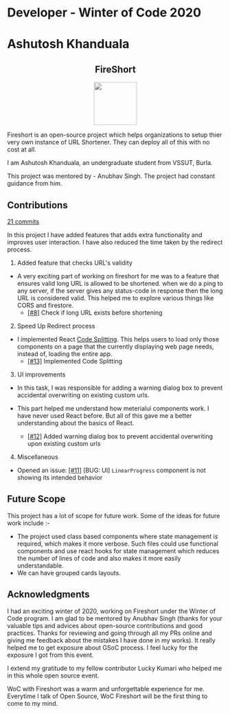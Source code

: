 # Developer - Winter of Code 2020

# Ashutosh Khanduala

<h2 align="center">FireShort</h2>

<p align="center">
  <img width="100" height="100" src="https://raw.githubusercontent.com/xprilion/fireshort/master/public/logo.png">
</p>

Fireshort is an open-source project which helps organizations to setup thier very own instance of URL Shortener. They can deploy all of this with no cost at all.

I am Ashutosh Khanduala, an undergraduate student from VSSUT, Burla.

This project was mentored by - Anubhav Singh. The project had constant guidance from him.

## Contributions

[21 commits](https://github.com/xprilion/fireshort/commits?author=ashuvssut)

In this project I have added features that adds extra functionality and improves user interaction. I have also reduced the time taken by the redirect process.


1. Added feature that checks URL's validity

- A very exciting part of working on fireshort for me was to a feature that ensures valid long URL is allowed to be shortened. when we do a ping to any server, if the server gives any status-code in response then the long URL is considered valid. This helped me to explore various things like CORS and firestore.
 	- [[#8]](https://github.com/xprilion/fireshort/pull/8) Check if long URL exists before shortening
  
2. Speed Up Redirect process
 
- I implemented React [Code Splitting](https://reactjs.org/docs/code-splitting.html). This helps users to load only those components on a page that the currently displaying web page needs, instead of, loading the entire app.
	- [[#13]](https://github.com/xprilion/fireshort/pull/13) Implemented Code Splitting

3. UI improvements
 
- In this task, I was responsible for adding a warning dialog box to prevent accidental overwriting on existing custom urls.

- This part helped me understand how meterialui components work. I have never used React before. But all of this gave me a better understanding about the basics of React.
	- [[#12]](https://github.com/xprilion/fireshort/pull/12) Added warning dialog box to prevent accidental overwriting upon existing custom urls

4. Miscellaneous

- Opened an issue: [[#11]](https://github.com/xprilion/fireshort/issue/11) [BUG: UI] `LinearProgress` component is not showing its intended behavior

## Future Scope
This project has a lot of scope for future work. Some of the ideas for future work include :-

- The project used class based components where state management is required, which makes it more verbose. Such files could use functional components and use react hooks for state management which reduces the number of lines of code and also makes it more easily understandable.
- We can have grouped cards layouts.

## Acknowledgments
I had an exciting winter of 2020, working on Fireshort under the Winter of Code program. I am glad to be mentored by Anubhav Singh (thanks for your valuable tips and advices about open-source contributions and good practices. Thanks for reviewing and going through all my PRs online and giving me feedback about the mistakes I have done in my works). It really helped me to get exposure about GSoC process. I feel lucky for the exposure I got from this event.

I extend my gratitude to my fellow contributor Lucky Kumari who helped me in this whole open source event.

WoC with Fireshort was a warm and unforgettable experience for me. Everytime I talk of Open Source, WoC Fireshort will be the first thing to come to my mind.
